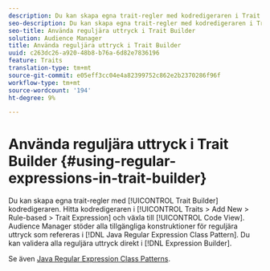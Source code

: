 ```yaml
---
description: Du kan skapa egna trait-regler med kodredigeraren i Trait Builder. Hitta kodredigeraren i Traits > Add New > Rule-based > Trait Expression och växla till Code View. Audience Manager har stöd för alla tillgängliga konstruktorer för reguljära uttryck som refereras i Java Regular Expression Class Pattern. Du kan validera alla reguljära uttryck direkt i uttrycksverktyget.
seo-description: Du kan skapa egna trait-regler med kodredigeraren i Trait Builder. Hitta kodredigeraren i Traits > Add New > Rule-based > Trait Expression och växla till Code View. Audience Manager har stöd för alla tillgängliga konstruktorer för reguljära uttryck som refereras i Java Regular Expression Class Pattern. Du kan validera alla reguljära uttryck direkt i uttrycksverktyget.
seo-title: Använda reguljära uttryck i Trait Builder
solution: Audience Manager
title: Använda reguljära uttryck i Trait Builder
uuid: c263dc26-a920-48b8-b76a-6d82e7836196
feature: Traits
translation-type: tm+mt
source-git-commit: e05eff3cc04e4a82399752c862e2b2370286f96f
workflow-type: tm+mt
source-wordcount: '194'
ht-degree: 9%

---
```



# Använda reguljära uttryck i Trait Builder {#using-regular-expressions-in-trait-builder}

Du kan skapa egna trait-regler med [!UICONTROL Trait Builder] kodredigeraren. Hitta kodredigeraren i [!UICONTROL Traits > Add New > Rule-based > Trait Expression] och växla till [!UICONTROL Code View]. Audience Manager stöder alla tillgängliga konstruktioner för reguljära uttryck som refereras i [!DNL Java Regular Expression Class Pattern]. Du kan validera alla reguljära uttryck direkt i [!DNL Expression Builder].

Se även [Java Regular Expression Class Patterns](https://docs.oracle.com/javase/7/docs/api/java/util/regex/Pattern.html).